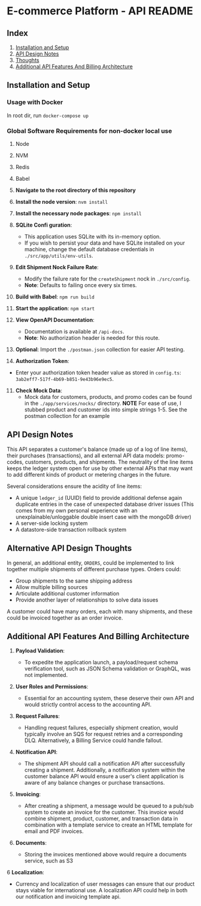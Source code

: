 # E-commerce Platform - API README

## Index
1. [Installation and Setup](#installation-and-setup)
2. [API Design Notes](#api-design-notes)
3. [Thoughts](#alternative-api-design-thoughts)
4. [Additional API Features And Billing Architecture](#additional-api-features-not-present)

## Installation and Setup

### Usage with Docker
In root dir, run `docker-compose up`

### Global Software Requirements for non-docker local use
1. Node
2. NVM
3. Redis
4. Babel

1. **Navigate to the root directory of this repository**
2. **Install the node version**: `nvm install`
3. **Install the necessary node packages**: `npm install`
4. **SQLite Confi guration**:
   - This application uses SQLite with its in-memory option.
   - If you wish to persist your data and have SQLite installed on your machine, change the default database credentials in `./src/app/utils/env-utils`.
5. **Edit Shipment Nock Failure Rate**:
   - Modify the failure rate for the `createShipment` nock in `./src/config`.
   - **Note**: Defaults to failing once every six times.
6. **Build with Babel**: `npm run build`
7. **Start the application**: `npm start`
8. **View OpenAPI Documentation**:
   - Documentation is available at `/api-docs`.
   - **Note**: No authorization header is needed for this route.
9. **Optional**: Import the `./postman.json` collection for easier API testing.
10. **Authorization Token**:
   - Enter your authorization token header value as stored in `config.ts`: `3ab2eff7-517f-4b69-b851-9e43b96e9ec5`.
11. **Check Mock Data**:
    - Mock data for customers, products, and promo codes can be found in the `./app/services/nocks/` directory.
    **NOTE** For ease of use, I stubbed product and customer ids into simple strings 1-5. See the postman collection for an example

## API Design Notes

This API separates a customer's balance (made up of a log of line items), their purchases (transactions), and all external API data models: promo-codes, customers, products, and shipments. The neutrality of the line items keeps the ledger system open for use by other external APIs that may want to add different kinds of product or metering charges in the future.

Several considerations ensure the acidity of line items:
- A unique `ledger_id` (UUID) field to provide additional defense again duplicate entries in the case of unexpected database driver issues (This comes from my own personal experience with an unexplainable/unloggable double insert case with the mongoDB driver)
- A server-side locking system
- A datastore-side transaction rollback system

## Alternative API Design Thoughts

In general, an additional entity, `ORDERS`, could be implemented to link together multiple shipments of different purchase types. Orders could:
- Group shipments to the same shipping address
- Allow multiple billing sources
- Articulate additional customer information
- Provide another layer of relationships to solve data issues

A customer could have many orders, each with many shipments, and these could be invoiced together as an order invoice.

## Additional API Features And Billing Architecture

1. **Payload Validation**:
   - To expedite the application launch, a payload/request schema verification tool, such as JSON Schema validation or GraphQL, was not implemented.

2. **User Roles and Permissions**:
   - Essential for an accounting system, these deserve their own API and would strictly control access to the accounting API.

3. **Request Failures**:
   - Handling request failures, especially shipment creation, would typically involve an SQS for request retries and a corresponding DLQ. Alternatively, a Billing Service could handle fallout.

4. **Notification API**:
   - The shipment API should call a notification API after successfully creating a shipment. Additionally, a notification system within the customer balance API would ensure a user's client application is aware of any balance changes or purchase transactions.

5. **Invoicing**:
   - After creating a shipment, a message would be queued to a pub/sub system to create an invoice for the customer. This invoice would combine shipment, product, customer, and transaction data in combination with a template service to create an HTML template for email and PDF invoices.

6. **Documents**:
   - Storing the invoices mentioned above would require a documents service, such as S3

6 **Localization**:
   - Currency and localization of user messages can ensure that our product stays viable for international use. A localization API could help in both our notification and invoicing template api.